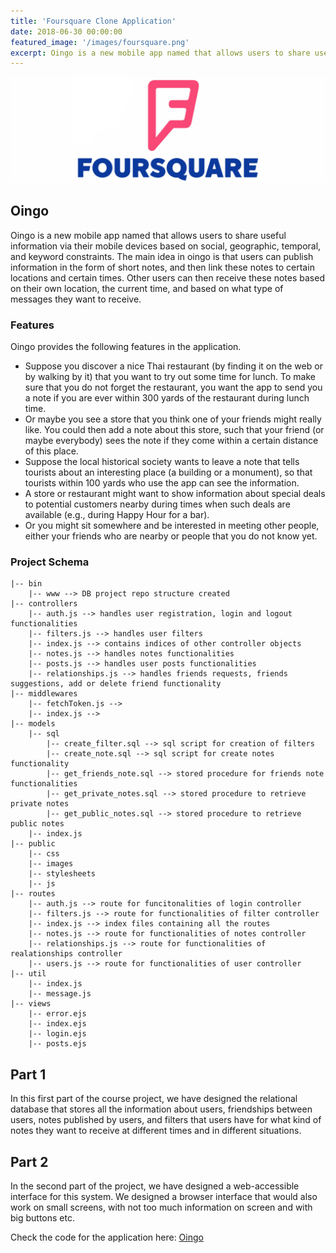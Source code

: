 ```yaml
---
title: 'Foursquare Clone Application'
date: 2018-06-30 00:00:00
featured_image: '/images/foursquare.png'
excerpt: Oingo is a new mobile app named that allows users to share useful information via their mobile devices based on social, geographic, temporal, and keyword constraints.
---
```


![](/images/foursquare.png)

## Oingo

Oingo is a new mobile app named that allows users to share useful information via their mobile devices based on social, geographic, temporal, and keyword constraints. The main idea in oingo is that users can publish information in the form of short notes, and then link these notes to certain locations and certain times. Other users can then receive these notes based on their own location, the current time, and based on what type of messages they want to receive.

### Features

Oingo provides the following features in the application.

* Suppose you discover a nice Thai restaurant (by finding it on the web or by walking by it) that you want to try out some time for lunch. To make sure that you do not forget the restaurant, you want the app to send you a note if you are ever within 300 yards of the restaurant during lunch time.
* Or maybe you see a store that you think one of your friends might really like. You could then add a note about this store, such that your friend (or maybe everybody) sees the note if they come within a certain distance of this place.
* Suppose the local historical society wants to leave a note that tells tourists about an interesting place (a building or a monument), so that tourists within 100 yards who use the app can see the information.
* A store or restaurant might want to show information about special deals to potential customers nearby during times when such deals are available (e.g., during Happy Hour for a bar).
* Or you might sit somewhere and be interested in meeting other people, either your friends who are nearby or people that you do not know yet.


### Project Schema

	|-- bin 
		|-- www --> DB project repo structure created
	|-- controllers
		|-- auth.js --> handles user registration, login and logout functionalities
		|-- filters.js --> handles user filters 
		|-- index.js --> contains indices of other controller objects
		|-- notes.js --> handles notes functionalities
		|-- posts.js --> handles user posts functionalities
		|-- relationships.js --> handles friends requests, friends suggestions, add or delete friend functionality
	|-- middlewares
		|-- fetchToken.js -->  
		|-- index.js --> 
	|-- models
		|-- sql
			|-- create_filter.sql --> sql script for creation of filters
			|-- create_note.sql --> sql script for create notes functionality
			|-- get_friends_note.sql --> stored procedure for friends note functionalities
			|-- get_private_notes.sql --> stored procedure to retrieve private notes
			|-- get_public_notes.sql --> stored procedure to retrieve public notes
		|-- index.js
	|-- public
		|-- css 
		|-- images
		|-- stylesheets
		|-- js
	|-- routes
		|-- auth.js --> route for funcitonalities of login controller
		|-- filters.js --> route for functionalities of filter controller
		|-- index.js --> index files containing all the routes
		|-- notes.js --> route for functionalities of notes controller
		|-- relationships.js --> route for functionalities of realationships controller
		|-- users.js --> route for functionalities of user controller
	|-- util
		|-- index.js
		|-- message.js
	|-- views
		|-- error.ejs
		|-- index.ejs 
		|-- login.ejs 
		|-- posts.ejs 



## Part 1

In this first part of the course project, we have designed the relational database that stores all the information about users, friendships between users, notes published by users, and filters that users have for what kind of notes they want to receive at different times and in different situations.

## Part 2

In the second part of the project, we have designed a web-accessible interface for this system. We designed a browser interface that would also work on small screens, with not too much information on screen and with big buttons etc.

Check the code for the application here: [Oingo](https://github.com/gandalf1819/Foursquare-clone)